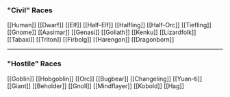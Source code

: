 ### "Civil" Races
[[Human]]
[[Dwarf]]
[[Elf]]
[[Half-Elf]]
[[Halfling]]
[[Half-Orc]]
[[Tiefling]]
[[Gnome]]
[[Aasimar]]
[[Genasi]]
[[Goliath]]
[[Kenku]]
[[Lizardfolk]]
[[Tabaxi]]
[[Triton]]
[[Firbolg]]
[[Harengon]]
[[Dragonborn]]

***

### "Hostile" Races
[[Goblin]]
[[Hobgoblin]]
[[Orc]]
[[Bugbear]]
[[Changeling]]
[[Yuan-ti]]
[[Giant]]
[[Beholder]]
[[Gnoll]]
[[Mindflayer]]
[[Kobold]]
[[Hag]]